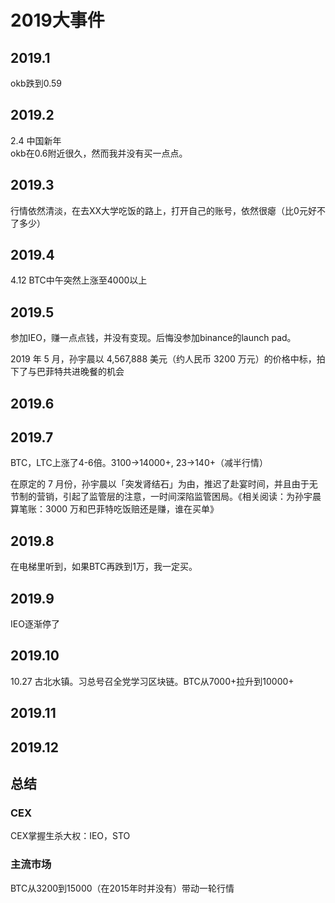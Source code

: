 # 2019大事件

## 2019.1
okb跌到0.59

## 2019.2
2.4 中国新年  
okb在0.6附近很久，然而我并没有买一点点。

## 2019.3
行情依然清淡，在去XX大学吃饭的路上，打开自己的账号，依然很瘪（比0元好不了多少）

## 2019.4
4.12 BTC中午突然上涨至4000以上

## 2019.5
参加IEO，赚一点点钱，并没有变现。后悔没参加binance的launch pad。

2019 年 5 月，孙宇晨以 4,567,888 美元（约人民币 3200 万元）的价格中标，拍下了与巴菲特共进晚餐的机会

## 2019.6

## 2019.7
BTC，LTC上涨了4-6倍。3100->14000+, 23->140+（减半行情）

在原定的 7 月份，孙宇晨以「突发肾结石」为由，推迟了赴宴时间，并且由于无节制的营销，引起了监管层的注意，一时间深陷监管困局。《相关阅读：为孙宇晨算笔账：3000 万和巴菲特吃饭赔还是赚，谁在买单》

## 2019.8
在电梯里听到，如果BTC再跌到1万，我一定买。

## 2019.9
IEO逐渐停了

## 2019.10
10.27 古北水镇。习总号召全党学习区块链。BTC从7000+拉升到10000+

## 2019.11

## 2019.12



## 总结
### CEX
CEX掌握生杀大权：IEO，STO  
### 主流市场
BTC从3200到15000（在2015年时并没有）带动一轮行情

